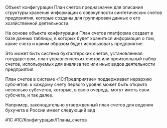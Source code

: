 Объект конфигурации План счетов предназначен для описания структуры хранения информации о совокупности синтетических счетов предприятия, которые созданы для группировки данных о его хозяйственной деятельности.

На основе объекта конфигурации План счетов платформа создает в базе данных таблицы, в которых будет храниться информация о том, какие счета и каким образом будет использовать предприятие.

Это может быть система бухгалтерских счетов, установленная государством, план управленческих счетов или произвольный набор счетов, используемых для анализа тех или иных видов деятельности предприятия.

План счетов в системе «1С:Предприятие» поддерживает иерархию субсчетов: к каждому счету первого уровня может быть открыто несколько субсчетов, которые, в свою очередь, могут иметь свои субсчета, и так далее.

Например, законодательно утвержденный план счетов для ведения бухучета в России имеет следующий вид

#1С #1С/Конфигурация/Планы_счетов